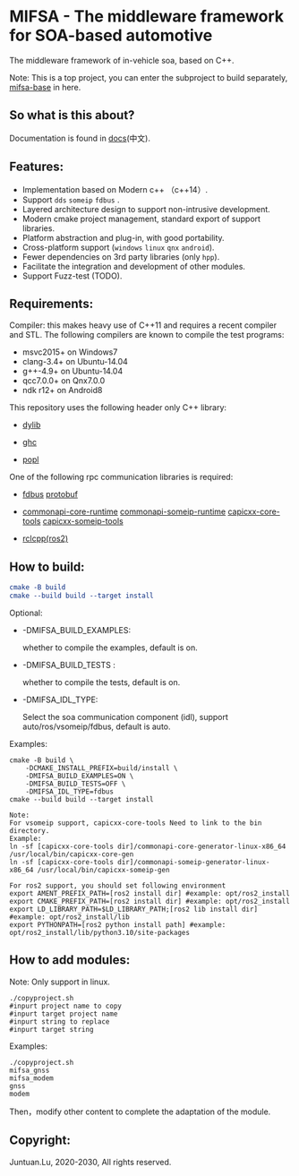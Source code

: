 # MIFSA - The middleware framework for SOA-based automotive

The middleware framework of in-vehicle soa, based on C++.

Note: This is a top project, you can enter the subproject to build separately, [mifsa-base](https://github.com/lujuntuan/mifsa-base) in here.

## So what is this about?

Documentation is found in [docs](introduction-zh.xlsx)(中文).

## Features:

- Implementation based on Modern c++ （c++14）.
- Support `dds` `someip` `fdbus` .
- Layered architecture design to support non-intrusive development.
- Modern cmake project management, standard export of support libraries.
- Platform abstraction and plug-in, with good portability.
- Cross-platform support (`windows` `linux` `qnx` `android`).
- Fewer dependencies on 3rd party libraries (only `hpp`).
- Facilitate the integration and development of other modules.
- Support Fuzz-test (TODO).

## Requirements:

Compiler: this makes heavy use of C++11 and requires a recent compiler and STL. The following compilers are known to compile the test programs:

- msvc2015+ on Windows7
- clang-3.4+ on Ubuntu-14.04
- g++-4.9+ on Ubuntu-14.04
- qcc7.0.0+ on Qnx7.0.0
- ndk r12+ on Android8

This repository uses the following header only C++ library:

- [dylib](https://github.com/martin-olivier/dylib)

- [ghc](https://github.com/gulrak/filesystem)

- [popl](https://github.com/badaix/popl)

One of the following rpc communication libraries is required: 

- [fdbus](https://gitee.com/jeremyczhen/fdbus) [protobuf](https://github.com/protocolbuffers/protobuf)

- [commonapi-core-runtime](https://github.com/COVESA/capicxx-core-runtime) [commonapi-someip-runtime](https://github.com/COVESA/capicxx-someip-runtime) [capicxx-core-tools](https://github.com/COVESA/capicxx-core-tools) [capicxx-someip-tools](https://github.com/COVESA/capicxx-someip-tools)

- [rclcpp(ros2)](https://github.com/ros2/rclcpp)

## How to build:

```cmake
cmake -B build
cmake --build build --target install
```

Optional:

- -DMIFSA_BUILD_EXAMPLES: 

  whether to compile the examples, default is on.

- -DMIFSA_BUILD_TESTS :

   whether to compile the tests, default is on.

- -DMIFSA_IDL_TYPE: 

  Select the soa communication component (idl), support auto/ros/vsomeip/fdbus, default is auto.

Examples:

```shell
cmake -B build \
	-DCMAKE_INSTALL_PREFIX=build/install \
	-DMIFSA_BUILD_EXAMPLES=ON \
	-DMIFSA_BUILD_TESTS=OFF \
	-DMIFSA_IDL_TYPE=fdbus
cmake --build build --target install
```

```shell
Note:
For vsomeip support, capicxx-core-tools Need to link to the bin directory.
Example:
ln -sf [capicxx-core-tools dir]/commonapi-core-generator-linux-x86_64 /usr/local/bin/capicxx-core-gen
ln -sf [capicxx-core-tools dir]/commonapi-someip-generator-linux-x86_64 /usr/local/bin/capicxx-someip-gen

For ros2 support, you should set following environment
export AMENT_PREFIX_PATH=[ros2 install dir] #example: opt/ros2_install
export CMAKE_PREFIX_PATH=[ros2 install dir] #example: opt/ros2_install
export LD_LIBRARY_PATH=$LD_LIBRARY_PATH;[ros2 lib install dir] #example: opt/ros2_install/lib
export PYTHONPATH=[ros2 python install path] #example: opt/ros2_install/lib/python3.10/site-packages
```

## How to add modules:

Note: Only support in linux.

```shell
./copyproject.sh
#inpurt project name to copy
#inpurt target project name
#inpurt string to replace
#inpurt target string
```

Examples:

```shell
./copyproject.sh
mifsa_gnss
mifsa_modem
gnss
modem
```

Then，modify other content to complete the adaptation of the module.

## Copyright:

Juntuan.Lu, 2020-2030, All rights reserved.
